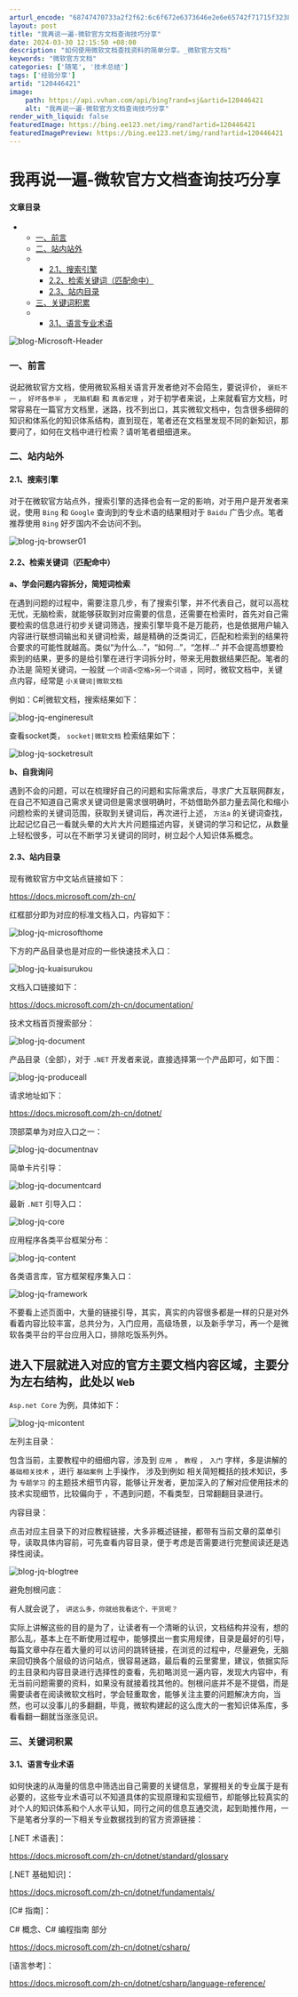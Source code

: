 ```yaml
---
arturl_encode: "68747470733a2f2f62:6c6f672e6373646e2e6e65742f71715f32383830363334392f:61727469636c652f64657461696c732f313230343436343231"
layout: post
title: "我再说一遍-微软官方文档查询技巧分享"
date: 2024-03-30 12:15:50 +08:00
description: "如何使用微软文档查找资料的简单分享。_微软官方文档"
keywords: "微软官方文档"
categories: ['随笔', '技术总结']
tags: ['经验分享']
artid: "120446421"
image:
    path: https://api.vvhan.com/api/bing?rand=sj&artid=120446421
    alt: "我再说一遍-微软官方文档查询技巧分享"
render_with_liquid: false
featuredImage: https://bing.ee123.net/img/rand?artid=120446421
featuredImagePreview: https://bing.ee123.net/img/rand?artid=120446421
---
```


# 我再说一遍-微软官方文档查询技巧分享

#### 文章目录

* + [一、前言](#_3)
  + [二、站内站外](#_7)
  + - [2.1、搜索引擎](#21_9)
    - [2.2、检索关键词（匹配命中）](#22_15)
    - [2.3、站内目录](#23_35)
  + [三、关键词积累](#_105)
  + - [3.1、语言专业术语](#31_107)

  
![blog-Microsoft-Header](https://i-blog.csdnimg.cn/blog_migrate/b99c1d0c81cb74b89cccdc3ad08d884d.png)

### 一、前言

说起微软官方文档，使用微软系相关语言开发者绝对不会陌生，要说评价，
`褒贬不一`
，
`好坏各参半`
，
`无脑机翻`
和
`真香定理`
，对于初学者来说，上来就看官方文档，时常容易在一篇官方文档里，迷路，找不到出口，其实微软文档中，包含很多细碎的知识和体系化的知识体系结构，直到现在，笔者还在文档里发现不同的新知识，那要问了，如何在文档中进行检索？请听笔者细细道来。

### 二、站内站外

#### 2.1、搜索引擎

对于在微软官方站点外，搜索引擎的选择也会有一定的影响，对于用户是开发者来说，使用
`Bing`
和
`Google`
查询到的专业术语的结果相对于
`Baidu`
广告少点。笔者推荐使用
`Bing`
好歹国内不会访问不到。

![blog-jq-browser01](https://i-blog.csdnimg.cn/blog_migrate/a167bd2a192e6971665a4dd411188618.png)

#### 2.2、检索关键词（匹配命中）

**a、学会问题内容拆分，简短词检索**

在遇到问题的过程中，需要注意几步，有了搜索引擎，并不代表自己，就可以高枕无忧，无脑检索，就能够获取到对应需要的信息，还需要在检索时，首先对自己需要检索的信息进行初步关键词筛选，搜索引擎毕竟不是万能药，也是依据用户输入内容进行联想词输出和关键词检索，越是精确的泛类词汇，匹配和检索到的结果符合要求的可能性就越高。类似“为什么…”，“如何…”，“怎样…” 并不会提高想要检索到的结果，更多的是给引擎在进行字词拆分时，带来无用数据结果匹配。笔者的办法是 简短关键词，一般就
`一个词语<空格>另一个词语`
，同时，微软文档中，关键点内容，经常是
`小关键词|微软文档`

例如：C#|微软文档，搜索结果如下：

![blog-jq-engineresult](https://i-blog.csdnimg.cn/blog_migrate/f500a8f86c32b06f7d2467995145f577.png)

查看socket类，
`socket|微软文档`
检索结果如下：

![blog-jq-socketresult](https://i-blog.csdnimg.cn/blog_migrate/98965eeab96b27216b2c52a0ba4d6888.png)

**b、自我询问**

遇到不会的问题，可以在梳理好自己的问题和实际需求后，寻求广大互联网群友，在自己不知道自己需求关键词但是需求很明确时，不妨借助外部力量去简化和缩小问题检索的关键词范围，获取到关键词后，再次进行上述，
`方法a`
的关键词查找，比起记忆自己一看就头晕的大片大片问题描述内容，关键词的学习和记忆，从数量上轻松很多，可以在不断学习关键词的同时，树立起个人知识体系概念。

#### 2.3、站内目录

现有微软官方中文站点链接如下：

https://docs.microsoft.com/zh-cn/

红框部分即为对应的标准文档入口，内容如下：

![blog-jq-microsofthome](https://i-blog.csdnimg.cn/blog_migrate/28e09cd491b850a9a5b932b8e2adf2c1.png)

下方的产品目录也是对应的一些快速技术入口：
  
![blog-jq-kuaisurukou](https://i-blog.csdnimg.cn/blog_migrate/98bf62ab811e8a13ad3843a3fdbdb701.png)

文档入口链接如下：

https://docs.microsoft.com/zh-cn/documentation/

技术文档首页搜索部分：

![blog-jq-document](https://i-blog.csdnimg.cn/blog_migrate/1657fa5a88d5255faa6f40e06dd9bce1.png)

产品目录（全部），对于
`.NET`
开发者来说，直接选择第一个产品即可，如下图：

![blog-jq-produceall](https://i-blog.csdnimg.cn/blog_migrate/68f6a821d253329fab3c4241d4f2c138.png)

请求地址如下：

https://docs.microsoft.com/zh-cn/dotnet/

顶部菜单为对应入口之一：

![blog-jq-documentnav](https://i-blog.csdnimg.cn/blog_migrate/373cd7ecaadd0f1bb4eae8f6df8623a8.png)

简单卡片引导：
  
![blog-jq-documentcard](https://i-blog.csdnimg.cn/blog_migrate/433b747618dc5e8ae03e10fbedc3809d.png)

最新
`.NET`
引导入口：

![blog-jq-core](https://i-blog.csdnimg.cn/blog_migrate/9ef2be222388310facfbbefe140f51a3.png)

应用程序各类平台框架分布：

![blog-jq-content](https://i-blog.csdnimg.cn/blog_migrate/648b42df8f2b7af3f91381a30ef123c1.png)

各类语言库，官方框架程序集入口：

![blog-jq-framework](https://i-blog.csdnimg.cn/blog_migrate/2d863230bb311e010c7d3686ac7da5c5.png)

不要看上述页面中，大量的链接引导，其实，真实的内容很多都是一样的只是对外看着内容比较丰富，总共分为，入门应用，高级场景，以及新手学习，再一个是微软各类平台的平台应用入口，排除吃饭系列外。

进入下层就进入对应的官方主要文档内容区域，主要分为左右结构，此处以
`Web`
-
`Asp.net Core`
为例，具体如下：

![blog-jq-micontent](https://i-blog.csdnimg.cn/blog_migrate/7e240bae4cb72b0d7e90fbb5a916f863.png)

左列主目录：

包含当前，主要教程中的细细内容，涉及到
`应用`
，
`教程`
，
`入门`
字样，多是讲解的
`基础相关技术`
，进行
`基础案例`
上手操作， 涉及到例如 相关简短概括的技术知识，多为
`专题学习`
的主题技术细节内容，能够让开发者，更加深入的了解对应使用技术的技术实现细节，比较偏向于 ，不遇到问题，不看类型，日常翻翻目录进行。

内容目录：

点击对应主目录下的对应教程链接，大多非概述链接，都带有当前文章的菜单引导，读取具体内容前，可先查看内容目录，便于考虑是否需要进行完整阅读还是选择性阅读。

![blog-jq-blogtree](https://i-blog.csdnimg.cn/blog_migrate/7597a97c0d3d5c3d55e9109c3938a688.png)

避免刨根问底：

有人就会说了，
`讲这么多，你就给我看这个，干货呢？`

实际上讲解这些的目的是为了，让读者有一个清晰的认识，文档结构并没有，想的那么乱，基本上在不断使用过程中，能够摸出一套实用规律，目录是最好的引导，每篇文章中存在着大量的可以访问的跳转链接，在浏览的过程中，尽量避免，无脑来回切换各个层级的访问站点，很容易迷路，最后看的云里雾里，建议，依据实际的主目录和内容目录进行选择性的查看，先初略浏览一遍内容，发现大内容中，有无当前问题需要的资料，如果没有就接着找其他的。刨根问底并不是不提倡，而是需要读者在阅读微软文档时，学会轻重取舍，能够关注主要的问题解决方向，当然，也可以没事儿的多翻翻，毕竟，微软构建起的这么庞大的一套知识体系库，多看看翻一翻就当涨涨见识。

### 三、关键词积累

#### 3.1、语言专业术语

如何快速的从海量的信息中筛选出自己需要的关键信息，掌握相关的专业属于是有必要的，这些专业术语可以不知道具体的实现原理和实现细节，却能够比较真实的对个人的知识体系和个人水平认知，同行之间的信息互通交流，起到助推作用，一下是笔者分享的一下相关专业数据找到的官方资源链接：

[.NET 术语表]：

https://docs.microsoft.com/zh-cn/dotnet/standard/glossary

[.NET 基础知识]：

https://docs.microsoft.com/zh-cn/dotnet/fundamentals/

[C# 指南]：

C# 概念、C# 编程指南 部分

https://docs.microsoft.com/zh-cn/dotnet/csharp/

[语言参考]：

https://docs.microsoft.com/zh-cn/dotnet/csharp/language-reference/